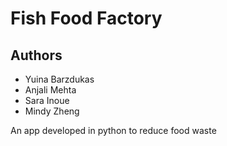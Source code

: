 # Fish Food Factory
## Authors
* Yuina Barzdukas
* Anjali Mehta
* Sara Inoue
* Mindy Zheng

An app developed in python to reduce food waste
